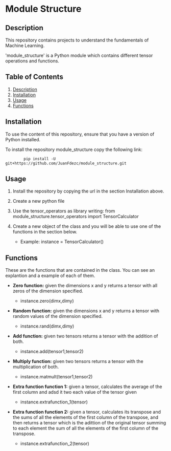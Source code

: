 # Module Structure

## Description
This repository contains projects to understand the fundamentals of Machine Learning. 

'module_structure' is a Python module which contains different tensor operations and functions.

## Table of Contents

1. [Description](#description)
2. [Installation](#installation)
3. [Usage](#usage)
4. [Functions](#functions)

## Installation

To use the content of this repository, ensure that you have a version of Python installed. 

To install the repository module_structure copy the following link:

            pip install -U git+https://github.com/JuanFdezc/module_structure.git

## Usage
1. Install the repository by copying the url in the section Installation above.
2. Create a new python file
3. Use the tensor_operators as library writing:   from module_structure.tensor_operators import TensorCalculator
4. Create a new object of the class and you will be able to use one of the functions in the section below.

   - Example: instance = TensorCalculator()

## Functions
These are the functions that are contained in the class. You can see an explantion and a example of each of them.

+ **Zero function:** given the dimensions x and y returns a tensor with all zeros of the dimension specified.

  - instance.zero(dimx,dimy)
+ **Random function:** given the dimensions x and y returns a tensor with random values of the dimension specified.

  - instance.rand(dimx,dimy)
+ **Add function:** given two tensors returns a tensor with the addition of both.
  
  - instance.add(tensor1,tensor2)
+ **Multiply function:** given two tensors returns a tensor with the multiplication of both.

  - instance.matmult(tensor1,tensor2)
+ **Extra function function 1:** given a tensor, calculates the average of the first column and adsd it two each value of the tensor given

  - instance.extrafunction_1(tensor)
+ **Extra function function 2:** given a tensor, calculates its transpose and the sums of all the elements of the first column of the transpose, and then returns
  a tensor which is the adittion of the original tensor summing to each element the sum of all the elements of the first column of the transpose.
  
  - instance.extrafunction_2(tensor)